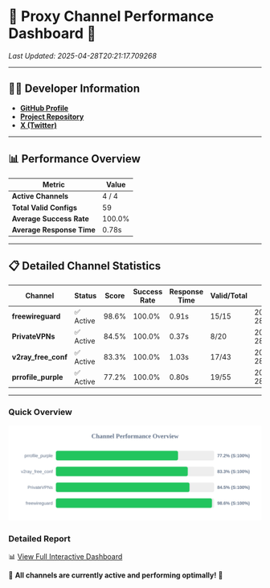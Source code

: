 # 🌟 Proxy Channel Performance Dashboard 🌟

_Last Updated: 2025-04-28T20:21:17.709268_

---

## 👩‍💻 Developer Information

- **[GitHub Profile](https://github.com/4n0nymou3)**  
- **[Project Repository](https://github.com/4n0nymou3/multi-proxy-config-fetcher)**  
- **[X (Twitter)](https://x.com/4n0nymou3)**  

---

## 📊 Performance Overview

| Metric                | Value       |
|-----------------------|-------------|
| **Active Channels**   | 4 / 4       |
| **Total Valid Configs** | 59          |
| **Average Success Rate** | 100.0%      |
| **Average Response Time** | 0.78s       |

---

## 📋 Detailed Channel Statistics

| Channel          | Status     | Score  | Success Rate | Response Time | Valid/Total | Last Success               |
|------------------|------------|--------|--------------|---------------|-------------|----------------------------|
| **freewireguard**  | ✅ Active  | 98.6%  | 100.0% | 0.91s         | 15/15       | 2025-04-28T20:21:17.707557 |
| **PrivateVPNs**  | ✅ Active  | 84.5%  | 100.0% | 0.37s         | 8/20       | 2025-04-28T20:21:16.773728 |
| **v2ray_free_conf**  | ✅ Active  | 83.3%  | 100.0% | 1.03s         | 17/43       | 2025-04-28T20:21:16.377738 |
| **prrofile_purple**  | ✅ Active  | 77.2%  | 100.0% | 0.80s         | 19/55       | 2025-04-28T20:21:15.299336 |

---

### Quick Overview
<div align="center">
  <a href="https://raw.githubusercontent.com/nullluser/NullRepo/refs/heads/main/assets/channel_stats_chart.svg">
    <img src="https://raw.githubusercontent.com/nullluser/NullRepo/refs/heads/main/assets/channel_stats_chart.svg" alt="Source Performance Statistics" width="800">
  </a>
</div>

### Detailed Report
📊 [View Full Interactive Dashboard](https://htmlpreview.github.io/?https://github.com/nullluser/NullRepo/blob/main/assets/performance_report.html)

🎉 **All channels are currently active and performing optimally!** 🎉
